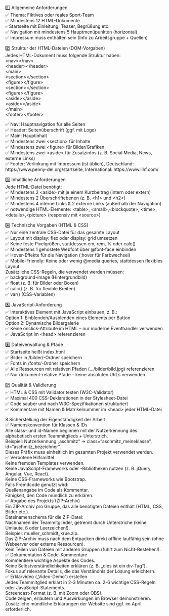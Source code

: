 <p class="has-line-data" data-line-start="1" data-line-end="7">1️⃣ Allgemeine Anforderungen<br>
✅ Thema: Fiktives oder reales Sport-Team<br>
✅ Mindestens 12 HTML-Dokumente<br>
✅Startseite mit Einleitung, Teaser, Begrüßung etc.<br>
✅ Navigation mit mindestens 5 Hauptmenüpunkten (horizontal)<br>
✅ Impressum muss enthalten sein (Info zu Arbeitsgruppe + Quellen)</p>
<p class="has-line-data" data-line-start="8" data-line-end="21">2️⃣ Struktur der HTML-Dateien (DOM-Vorgaben)<br>
Jedes HTML-Dokument muss folgende Struktur haben:<br>
&lt;nav&gt;&lt;/nav&gt;<br>
&lt;header&gt;&lt;/header&gt;<br>
&lt;main&gt;<br>
&lt;section&gt;&lt;/section&gt;<br>
&lt;figure&gt;&lt;/figure&gt;<br>
&lt;section&gt;&lt;/section&gt;<br>
&lt;figure&gt;&lt;/figure&gt;<br>
&lt;aside&gt;&lt;/aside&gt;<br>
&lt;aside&gt;&lt;/aside&gt;<br>
&lt;/main&gt;<br>
&lt;footer&gt;&lt;/footer&gt;</p>
<p class="has-line-data" data-line-start="22" data-line-end="29">✅ Nav: Hauptnavigation für alle Seiten<br>
✅ Header: Seitenüberschrift (ggf. mit Logo)<br>
✅ Main: Hauptinhalt<br>
✅ Mindestens zwei &lt;section&gt; für Inhalte<br>
✅ Mindestens zwei &lt;figure&gt; für Bilder/Grafiken<br>
✅ Mindestens zwei &lt;aside&gt; für Zusatzinfos (z. B. Social Media, News, externe Links)<br>
✅ Footer: Verlinkung mit Impressum (ist üblich), Deutschland: https://www.penny-del.org/startseite, International: https://www.iihf.com/</p>
<p class="has-line-data" data-line-start="30" data-line-end="36">3️⃣ Inhaltliche Anforderungen<br>
Jede HTML-Datei benötigt:<br>
✅ Mindestens 2 &lt;aside&gt; mit je einem Kurzbeitrag (intern oder extern)<br>
✅ Mindestens 2 Überschriftebenen (z. B. &lt;h1&gt; und &lt;h2&gt;)<br>
✅ Mindestens 4 interne Links &amp; 2 externe Links (außerhalb der Navigation)<br>
✅ notwendige HTML-Elemente: &lt;table&gt;, &lt;small&gt;,&lt;blockquote&gt;, &lt;time&gt;, &lt;details&gt;,&lt;picture&gt; (responsiv mit &lt;source&gt;)</p>
<p class="has-line-data" data-line-start="37" data-line-end="49">4️⃣ Technische Vorgaben (HTML &amp; CSS)<br>
✅ Nur eine zentrale CSS-Datei für das gesamte Layout<br>
✅ Layout mit display: flex oder display: grid umsetzen<br>
✅ Keine feste Pixelgrößen, stattdessen em, rem, % oder calc()<br>
✅ Mindestens 1 gehostete Webfont über @font-face einbinden<br>
✅ Hover-Effekte für die Navigation (:hover für Farbwechsel)<br>
✅ Mobile-Friendly: Keine oder wenig @media queries, stattdessen flexibles Layout<br>
Zusätzliche CSS-Regeln, die verwendet werden müssen:<br>
✅ background-image (Hintergrundbild)<br>
✅ float (z. B. für Bilder oder Boxen)<br>
✅ calc() (z. B. für flexible Breiten)<br>
✅ var() (CSS-Variablen)</p>
<p class="has-line-data" data-line-start="50" data-line-end="56">5️⃣ JavaScript-Anforderung<br>
✅ Interaktives Element mit JavaScript einbauen, z. B.:<br>
Option 1: Einblenden/Ausblenden eines Elements per Button<br>
Option 2: Dynamische Bildergalerie<br>
✅ Keine onclick-Attribute im HTML – nur moderne Eventhandler verwenden<br>
✅ JavaScript im &lt;head&gt; referenzieren</p>
<p class="has-line-data" data-line-start="57" data-line-end="63">6️⃣ Dateiverwaltung &amp; Pfade<br>
✅ Startseite heißt index.html<br>
✅ Bilder in /bilder/-Ordner speichern<br>
✅ Fonts in /fonts/-Ordner speichern<br>
✅ Alle Ressourcen mit relativen Pfaden (…/bilder/bild.jpg) referenzieren<br>
✅ Nur dokument-relative Pfade – keine absoluten URLs verwenden</p>
<p class="has-line-data" data-line-start="64" data-line-end="69">7️⃣ Qualität &amp; Validierung<br>
✅ HTML &amp; CSS mit Validator testen (W3C-Validator)<br>
✅ Maximal 400 CSS-Deklarationen in der Stylesheet-Datei<br>
✅ Code sauber und nach W3C-Spezifikationen strukturiert<br>
✅ Kommentare mit Namen &amp; Matrikelnummer im &lt;head&gt; jeder HTML-Datei</p>
<p class="has-line-data" data-line-start="71" data-line-end="99">8 Sicherstellung der Eigenständigkeit der Arbeit<br>
✅ Namenskonvention für Klassen &amp; IDs<br>
Alle class- und id-Namen beginnen mit der Nutzerkennung des alphabetisch ersten Teammitglieds + Unterstrich.<br>
Beispiel: Nutzerkennung „aschmitz“ → class=“aschmitz_meineklasse”, id=“aschmitz_bezeichner”.<br>
Dieses Präfix muss einheitlich im gesamten Projekt verwendet werden.<br>
✅ Verbotene Hilfsmittel<br>
Keine fremden Templates verwenden.<br>
Keine JavaScript-Frameworks oder -Bibliotheken nutzen (z. B. jQuery, Angular, Vue, React).<br>
Keine CSS-Frameworks wie Bootstrap.<br>
Falls Fremdcode genutzt wird:<br>
Quellenangabe im Code als Kommentar.<br>
Fähigkeit, den Code mündlich zu erklären.<br>
✅ Abgabe des Projekts (ZIP-Archiv)<br>
Ein ZIP-Archiv pro Gruppe, das alle benötigten Dateien enthält (HTML, CSS, Bilder etc.).<br>
Dateinamenschema für die ZIP-Datei:<br>
Nachnamen der Teammitglieder, getrennt durch Unterstriche (keine Umlaute, ß oder Leerzeichen!).<br>
Beispiel: mueller_schmidt_krue.zip.<br>
Das ZIP-Archiv muss nach dem Entpacken direkt offline lauffähig sein (ohne Webserver oder externe Ressourcen).<br>
Kein Teilen von Dateien mit anderen Gruppen (führt zum Nicht-Bestehen!).<br>
✅ Dokumentation &amp; Code-Kommentare<br>
Kommentiere wichtige Aspekte des Codes.<br>
Keine Selbstverständlichkeiten erklären (z. B. „dies ist ein div-Tag“).<br>
Fokus auf relevante Details, die das Verständnis der Lösung erleichtern.<br>
✅ Erklärvideo („Video-Demo“) erstellen<br>
Jedes Teammitglied erklärt in 2-3 Minuten ca. 2-6 wichtige CSS-Regeln oder JavaScript-Statements.<br>
Screencast-Format (z. B. mit Zoom oder OBS).<br>
Code zeigen, erläutern und Auswirkungen im Browser demonstrieren.<br>
Zusätzliche mündliche Erklärungen der Website sind ggf. im April erforderlich.</p>



